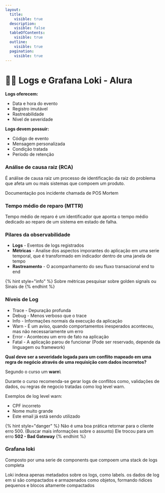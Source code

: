 ```yaml
---
layout:
  title:
    visible: true
  description:
    visible: false
  tableOfContents:
    visible: true
  outline:
    visible: true
  pagination:
    visible: true
---
```


# 👨‍🔧 Logs e Grafana Loki - Alura



**Logs oferecem:**

* Data e hora do evento
* Registro imutável
* Rastreabilidade
* Nível de severidade

**Logs devem possuir:**

* Código de evento
* Mensagem personalizada
* Condição tratada
* Período de retenção

### Análise de causa raiz (RCA)

É análise de causa raiz um processo de identificação da raiz do problema que afeta um ou mais sistemas que compoem um produto.

Documentação pos incidente chamada de POS Mortem

### Tempo médio de reparo (MTTR)

Tempo médio de reparo é um identificador que aponta o tempo médio dedicado ao reparo de um sistema em estado de falha.

### Pilares da observabilidade

* **Logs** - Eventos de logs registrados
* **Métricas** - Analise dos aspectos imporantes do aplicação em uma serie temporal, que é transformado em indicador dentro de uma janela de tempo
* **Rastreamento** - O acompanhamento do seu fluxo transacional end to end

{% hint style="info" %}
Sobre métricas pesquisar sobre golden signals ou Sinais de
{% endhint %}

### Níveis de Log

* Trace - Depuração profunda
* Debug - Menos verboso que o trace
* Info - Informações normais da execução da aplicação
* Warn - É um aviso, quando comportamentos inesperados aconteceu, mas não necessariamente um erro
* Error - Aconteceu um erro de fato na aplicação
* Fatal - A aplicação parou de funcionar (Pode ser reservado, depende da linguagem ou framework)



**Qual deve ser a severidade logada para um conflito mapeado em uma regra de negócio através de uma requisição com dados incorretos?**

Segundo o curso um **warn**\


Durante o curso recomenda-se gerar logs de conflitos como, validações de dados, ou regras de negocio tratadas como log level warn.

Exemplos de log level warn:

* CPF incorreto
* Nome muito grande
* Este email já está sendo utilizado

{% hint style="danger" %}
Não é uma boa prática retornar para o cliente erro 500. (Buscar mais informações sobre o assunto) Ele trocou para um erro **502 - Bad Gateway**
{% endhint %}

### Grafana loki

Composto por uma serie de components que compoem uma stack de logs completa

Loki indexa apenas metadados sobre os logs, como labels. os dados de log em si são compactados e armazenados como objetos, formando ńdices pequenos e blocos altamente compactados



